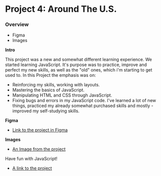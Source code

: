 # Project 4: Around The U.S.

### Overview

* Figma
* Images

**Intro**

This project was a new and somewhat different learning experience. We started learning JavaScript. It's purpose was to practice, improve and perfect my new skills, as well as the "old" ones, which i'm starting to get used to.
In this Project the emphasis was on:
* Reinforcing my skills, working with layouts.
* Mastering the basics of JavaScript.
* Manipulating HTML and CSS through JavaScript.
* Fixing bugs and errors in my JavaScript code.
I've learned a lot of new things, practiced my already somewhat purchased skills and mostly - improved my self-studying skills.

**Figma**

* [Link to the project in Figma](https://www.figma.com/file/SurN1jaeEQIhuZEDMhmWWf/Sprint-4-Around-The-U.S.-desktop-mobile?node-id=0%3A1)

**Images**

* [An Image from the project](./images/yosemite-valley.jpg) 

Have fun with JavaScript!

* [A link to the project](https://galrozenzaft.github.io/web_project_4/)
